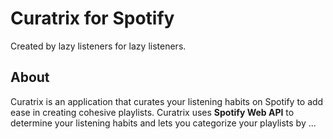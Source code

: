 # Curatrix for Spotify
Created by lazy listeners for lazy listeners.

## About
Curatrix is an application that curates your listening habits on Spotify to add ease in creating cohesive playlists.
Curatrix uses **Spotify Web API** to determine your listening habits and lets you categorize your playlists by ...
